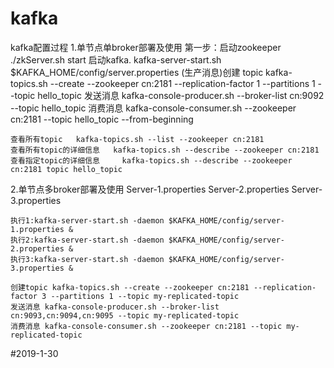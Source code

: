 # kafka
kafka配置过程
1.单节点单broker部署及使用
	第一步：启动zookeeper ./zkServer.sh start
	启动kafka.  kafka-server-start.sh $KAFKA_HOME/config/server.properties 
	(生产消息)创建 topic kafka-topics.sh --create --zookeeper cn:2181 --replication-factor 1 --partitions 1 --topic hello_topic
	发送消息 kafka-console-producer.sh --broker-list cn:9092 --topic hello_topic
	消费消息 kafka-console-consumer.sh --zookeeper cn:2181 --topic hello_topic --from-beginning


	查看所有topic   kafka-topics.sh --list --zookeeper cn:2181
 	查看所有topic的详细信息   kafka-topics.sh --describe --zookeeper cn:2181
	查看指定topic的详细信息	   kafka-topics.sh --describe --zookeeper cn:2181 topic hello_topic
2.单节点多broker部署及使用
	Server-1.properties
	Server-2.properties
	Server-3.properties

	执行1:kafka-server-start.sh -daemon $KAFKA_HOME/config/server-1.properties &
	执行2:kafka-server-start.sh -daemon $KAFKA_HOME/config/server-2.properties &
	执行3:kafka-server-start.sh -daemon $KAFKA_HOME/config/server-3.properties &
	
	创建topic kafka-topics.sh --create --zookeeper cn:2181 --replication-factor 3 --partitions 1 --topic my-replicated-topic
	发送消息 kafka-console-producer.sh --broker-list cn:9093,cn:9094,cn:9095 --topic my-replicated-topic
	消费消息 kafka-console-consumer.sh --zookeeper cn:2181 --topic my-replicated-topic
#2019-1-30